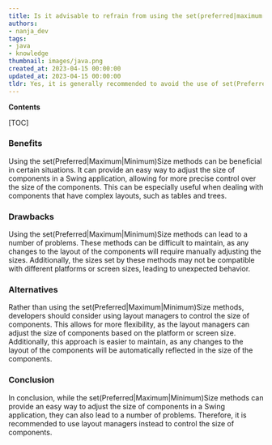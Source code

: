 ```yaml
---
title: Is it advisable to refrain from using the set(preferred|maximum|minimum)size methods when working with Java swing?
authors:
- nanja_dev
tags:
- java
- knowledge
thumbnail: images/java.png
created_at: 2023-04-15 00:00:00
updated_at: 2023-04-15 00:00:00
tldr: Yes, it is generally recommended to avoid the use of set(Preferred|Maximum|Minimum)Size methods in Java Swing.
---
```


**Contents**

[TOC]

### Benefits

Using the set(Preferred|Maximum|Minimum)Size methods can be beneficial in certain situations. It can provide an easy way to adjust the size of components in a Swing application, allowing for more precise control over the size of the components. This can be especially useful when dealing with components that have complex layouts, such as tables and trees.

### Drawbacks

Using the set(Preferred|Maximum|Minimum)Size methods can lead to a number of problems. These methods can be difficult to maintain, as any changes to the layout of the components will require manually adjusting the sizes. Additionally, the sizes set by these methods may not be compatible with different platforms or screen sizes, leading to unexpected behavior.

### Alternatives

Rather than using the set(Preferred|Maximum|Minimum)Size methods, developers should consider using layout managers to control the size of components. This allows for more flexibility, as the layout managers can adjust the size of components based on the platform or screen size. Additionally, this approach is easier to maintain, as any changes to the layout of the components will be automatically reflected in the size of the components.

### Conclusion

In conclusion, while the set(Preferred|Maximum|Minimum)Size methods can provide an easy way to adjust the size of components in a Swing application, they can also lead to a number of problems. Therefore, it is recommended to use layout managers instead to control the size of components.
